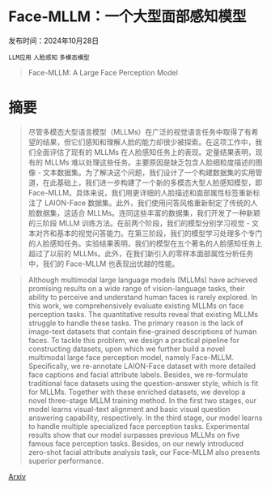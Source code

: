 # Face-MLLM：一个大型面部感知模型

发布时间：2024年10月28日

`LLM应用` `人脸感知` `多模态模型`

> Face-MLLM: A Large Face Perception Model

# 摘要

> 尽管多模态大型语言模型（MLLMs）在广泛的视觉语言任务中取得了有希望的结果，但它们感知和理解人脸的能力却很少被探索。在这项工作中，我们全面评估了现有的 MLLMs 在人脸感知任务上的表现。定量结果表明，现有的 MLLMs 难以处理这些任务。主要原因是缺乏包含人脸细粒度描述的图像 - 文本数据集。为了解决这个问题，我们设计了一个构建数据集的实用管道，在此基础上，我们进一步构建了一个新的多模态大型人脸感知模型，即 Face-MLLM。具体来说，我们用更详细的人脸描述和面部属性标签重新标注了 LAION-Face 数据集。此外，我们使用问答风格重新制定了传统的人脸数据集，这适合 MLLMs。连同这些丰富的数据集，我们开发了一种新颖的三阶段 MLLM 训练方法。在前两个阶段，我们的模型分别学习视觉 - 文本对齐和基本的视觉问答能力。在第三阶段，我们的模型学习处理多个专门的人脸感知任务。实验结果表明，我们的模型在五个著名的人脸感知任务上超过了以前的 MLLMs。此外，在我们新引入的零样本面部属性分析任务中，我们的 Face-MLLM 也表现出优越的性能。

> Although multimodal large language models (MLLMs) have achieved promising results on a wide range of vision-language tasks, their ability to perceive and understand human faces is rarely explored. In this work, we comprehensively evaluate existing MLLMs on face perception tasks. The quantitative results reveal that existing MLLMs struggle to handle these tasks. The primary reason is the lack of image-text datasets that contain fine-grained descriptions of human faces. To tackle this problem, we design a practical pipeline for constructing datasets, upon which we further build a novel multimodal large face perception model, namely Face-MLLM. Specifically, we re-annotate LAION-Face dataset with more detailed face captions and facial attribute labels. Besides, we re-formulate traditional face datasets using the question-answer style, which is fit for MLLMs. Together with these enriched datasets, we develop a novel three-stage MLLM training method. In the first two stages, our model learns visual-text alignment and basic visual question answering capability, respectively. In the third stage, our model learns to handle multiple specialized face perception tasks. Experimental results show that our model surpasses previous MLLMs on five famous face perception tasks. Besides, on our newly introduced zero-shot facial attribute analysis task, our Face-MLLM also presents superior performance.

[Arxiv](https://arxiv.org/abs/2410.20717)